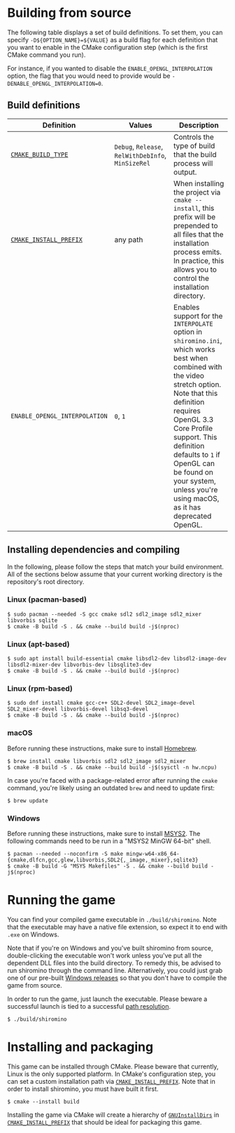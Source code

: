 # Building from source
The following table displays a set of build definitions. To set them, you can specify `-D${OPTION_NAME}=${VALUE}` as a build flag for each definition that you want to enable in the CMake configuration step (which is the first CMake command you run).

For instance, if you wanted to disable the `ENABLE_OPENGL_INTERPOLATION` option, the flag that you would need to provide would be `-DENABLE_OPENGL_INTERPOLATION=0`.
## Build definitions
| Definition                    | Values                                               | Description                                            |
| ----------------------------- | ---------------------------------------------------- | ------------------------------------------------------ |
| [`CMAKE_BUILD_TYPE`][]        | `Debug`, `Release`, `RelWithDebInfo`, `MinSizeRel`    | Controls the type of build that the build process will output.
| [`CMAKE_INSTALL_PREFIX`][]    | any path                                              | When installing the project via `cmake --install`, this prefix will be prepended to all files that the installation process emits. In practice, this allows you to control the installation directory.
| `ENABLE_OPENGL_INTERPOLATION` | `0`, `1`                                            | Enables support for the `INTERPOLATE` option in `shiromino.ini`, which works best when combined with the video stretch option. Note that this definition requires OpenGL 3.3 Core Profile support. This definition defaults to `1` if OpenGL can be found on your system, unless you're using macOS, as it has deprecated OpenGL.
## Installing dependencies and compiling
In the following, please follow the steps that match your build environment. All of the sections below assume that your current working directory is the repository's root directory.
### Linux (pacman-based)
```shell
$ sudo pacman --needed -S gcc cmake sdl2 sdl2_image sdl2_mixer libvorbis sqlite
$ cmake -B build -S . && cmake --build build -j$(nproc)
```
### Linux (apt-based)
```shell
$ sudo apt install build-essential cmake libsdl2-dev libsdl2-image-dev libsdl2-mixer-dev libvorbis-dev libsqlite3-dev
$ cmake -B build -S . && cmake --build build -j$(nproc)
```
### Linux (rpm-based)
```shell
$ sudo dnf install cmake gcc-c++ SDL2-devel SDL2_image-devel SDL2_mixer-devel libvorbis-devel libsq3-devel
$ cmake -B build -S . && cmake --build build -j$(nproc)
```
### macOS
Before running these instructions, make sure to install [Homebrew](https://brew.sh/).
```shell
$ brew install cmake libvorbis sdl2 sdl2_image sdl2_mixer
$ cmake -B build -S . && cmake --build build -j$(sysctl -n hw.ncpu)
```
In case you're faced with a package-related error after running the `cmake` command, you're likely using an outdated `brew` and need to update first:
```shell
$ brew update
```
### Windows
Before running these instructions, make sure to install [MSYS2](https://www.msys2.org/). The following commands need to be run in a "MSYS2 MinGW 64-bit" shell.

```shell
$ pacman --needed --noconfirm -S make mingw-w64-x86_64-{cmake,dlfcn,gcc,glew,libvorbis,SDL2{,_image,_mixer},sqlite3}
$ cmake -B build -G "MSYS Makefiles" -S . && cmake --build build -j$(nproc)
```
<a name="running"></a>
# Running the game
You can find your compiled game executable in `./build/shiromino`. Note that the executable may have a native file extension, so expect it to end with `.exe` on Windows.

Note that if you're on Windows and you've built shiromino from source, double-clicking the executable won't work unless you've put all the dependent DLL files into the build directory. To remedy this, be advised to run shiromino through the command line. Alternatively, you could just grab one of our pre-built [Windows releases](https://github.com/shiromino/shiromino/releases) so that you don't have to compile the game from source.

In order to run the game, just launch the executable. Please beware a successful launch is tied to a successful [path resolution](RUNNING.md#path-resolution).
```shell
$ ./build/shiromino
```
# Installing and packaging
This game can be installed through CMake. Please beware that currently, Linux is the only supported platform. In CMake's configuration step, you can set a custom installation path via [`CMAKE_INSTALL_PREFIX`][]. Note that in order to install shiromino, you must have built it first.
```shell
$ cmake --install build
```
Installing the game via CMake will create a hierarchy of [`GNUInstallDirs`][] in [`CMAKE_INSTALL_PREFIX`][] that should be ideal for packaging this game.

[`CMAKE_BUILD_TYPE`]: https://cmake.org/cmake/help/latest/variable/CMAKE_BUILD_TYPE.html
[`CMAKE_INSTALL_PREFIX`]: https://cmake.org/cmake/help/latest/variable/CMAKE_INSTALL_PREFIX.html
[`CMAKE_TOOLCHAIN_FILE`]: https://cmake.org/cmake/help/latest/variable/CMAKE_TOOLCHAIN_FILE.html
[`GNUInstallDirs`]: https://cmake.org/cmake/help/v3.0/module/GNUInstallDirs.html